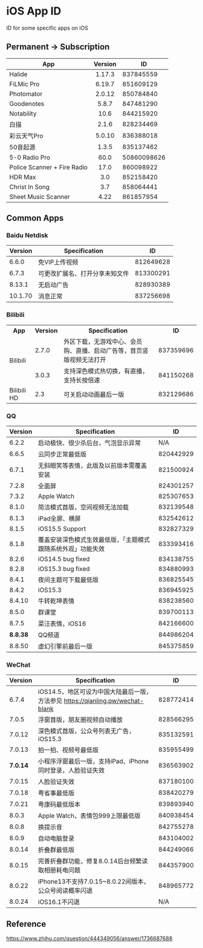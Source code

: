 # iOS App ID
ID for some specific apps on iOS

## Permanent -> Subscription

| App | Version | ID |
|--------| :---------:|--------|
|Halide|1.17.3|837845559|
|FiLMic Pro|6.19.7|851609129|
|Photomator|2.0.12|850784840|
|Goodenotes|5.8.7|847481290|
|Notability|10.6|844215920|
|白描|2.1.6|828234469|
|彩云天气Pro|5.0.10|836388018|
|50音起源|1.3.5|835137462|
|5-0 Radio Pro|60.0|50860098626|
|Police Scanner + Fire Radio|17.0|860098922|
|HDR Max|3.0|852158420|
|Christ In Song|3.7|858064441|
|Sheet Music Scanner|4.22|861857954|

## Common Apps
### Baidu Netdisk
| Version | Specification | ID |
|--------| ---------|--------|
|6.6.0|免VIP上传视频|812649628|
|6.7.3|可更改扩展名、打开分享未知文件|813300291|
|8.13.1|无启动广告|828930389|
|10.1.70|消息正常|837256698|


### Bilibili

<table>
  <tr>
    <th>App</th>
    <th>Version</th>
    <th>Specification</th>
    <th>ID</th>
  </tr>
  <tr>
    <td rowspan='2'>Bilibili</td>
    <td>2.7.0</td>
    <td>外区下载，无游戏中心、会员购、直播、启动广告等，首页竖版视频无法打开</td>
    <td>837359696</td>
  </tr>
  <tr>
    <td>3.0.3</td>
    <td>支持深色模式热切换，有直播，支持长按倍速</td>
    <td>841150268</td>
  </tr>
  <tr>
    <td>Bilibili HD</td>
    <td>2.3</td>  
    <td>可关启动动画最后一版</td>
    <td>832129686</td>  
  </tr>
</table>

### QQ
| Version | Specification | ID |
|--------| ---------|--------|
|6.2.2|启动极快、很少杀后台，气泡显示异常|N/A|
|6.6.5|云同步正常最低版|820442929|
|6.7.1|无斜眼笑等表情，此版及以前版本需覆盖安装|821500924| 
|7.2.8|全面屏|824301257| 
|7.3.2|Apple Watch|825307653| 
|8.1.0|简洁模式首版，空间视频无法加载|832139548| 
|8.1.3|iPad全屏、横屏|832542612| 
|8.1.5|iOS15.5 Support|832827329| 
|8.1.8|覆盖安装深色模式生效最低版，「主题模式跟随系统外观」功能失效|833393416| 
|8.2.6|iOS14.5 bug fixed|834138755| 
|8.2.8|iOS15.3 bug fixed|834880993| 
|8.4.1|夜间主题可下载最低版|836825545| 
|8.4.2|iOS15.3|836945925| 
|8.4.10|牛转乾坤表情|838238560| 
|8.5.0|群课堂|839700113| 
|8.7.5|菜汪表情，iOS16|842166600| 
|**8.8.38**|QQ频道|844986204| 
|8.8.50|虚幻引擎前最后一版|845375859|

### WeChat
| Version | Specification | ID |
|--------| ---------|--------|
|6.7.4|iOS14.5，地区可设为中国大陆最后一版，方法参见 https://qianling.pw/wechat-blank|828772414|
|7.0.5|浮窗首版，朋友圈视频自动播放|828566295|
|7.0.12|深色模式首版，公众号列表无广告，iOS15.3|835132591|
|7.0.13|拍一拍、视频号最低版|835955499|
|**7.0.14**|小程序浮窗最后一版，支持iPad、iPhone同时登录，人脸验证失效|836563902|
|7.0.15|人脸验证失效|837180100|
|7.0.18|粤省事最低版|838420279|
|7.0.21|粤康码最低版本|839893940|
|8.0.3|Apple Watch，表情包999上限最低版|840938454|
|8.0.8|换提示音|842755278|
|8.0.9|自动电脑登录|843104002|
|8.0.14|折叠群最低版|844249066|
|8.0.15|完善折叠群功能，修复8.0.14后台频繁读取相册耗电问题|844357900|
|8.0.22|iPhone13不支持7.0.15~8.0.22间版本，公众号阅读概率闪退|848965772|
|8.0.24|iOS16.1不闪退|N/A|



## Reference
https://www.zhihu.com/question/444349056/answer/1736687688
